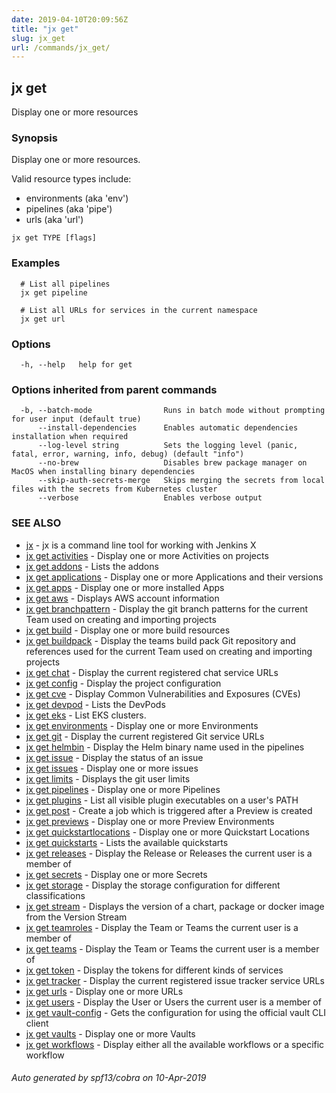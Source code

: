 ```yaml
---
date: 2019-04-10T20:09:56Z
title: "jx get"
slug: jx_get
url: /commands/jx_get/
---
```

## jx get

Display one or more resources

### Synopsis

Display one or more resources. 

Valid resource types include: 

  * environments (aka 'env')  
  * pipelines (aka 'pipe')  
  * urls (aka 'url')

```
jx get TYPE [flags]
```

### Examples

```
  # List all pipelines
  jx get pipeline
  
  # List all URLs for services in the current namespace
  jx get url
```

### Options

```
  -h, --help   help for get
```

### Options inherited from parent commands

```
  -b, --batch-mode                Runs in batch mode without prompting for user input (default true)
      --install-dependencies      Enables automatic dependencies installation when required
      --log-level string          Sets the logging level (panic, fatal, error, warning, info, debug) (default "info")
      --no-brew                   Disables brew package manager on MacOS when installing binary dependencies
      --skip-auth-secrets-merge   Skips merging the secrets from local files with the secrets from Kubernetes cluster
      --verbose                   Enables verbose output
```

### SEE ALSO

* [jx](/commands/jx/)	 - jx is a command line tool for working with Jenkins X
* [jx get activities](/commands/jx_get_activities/)	 - Display one or more Activities on projects
* [jx get addons](/commands/jx_get_addons/)	 - Lists the addons
* [jx get applications](/commands/jx_get_applications/)	 - Display one or more Applications and their versions
* [jx get apps](/commands/jx_get_apps/)	 - Display one or more installed Apps
* [jx get aws](/commands/jx_get_aws/)	 - Displays AWS account information
* [jx get branchpattern](/commands/jx_get_branchpattern/)	 - Display the git branch patterns for the current Team used on creating and importing projects
* [jx get build](/commands/jx_get_build/)	 - Display one or more build resources
* [jx get buildpack](/commands/jx_get_buildpack/)	 - Display the teams build pack Git repository and references used for the current Team used on creating and importing projects
* [jx get chat](/commands/jx_get_chat/)	 - Display the current registered chat service URLs
* [jx get config](/commands/jx_get_config/)	 - Display the project configuration
* [jx get cve](/commands/jx_get_cve/)	 - Display Common Vulnerabilities and Exposures (CVEs)
* [jx get devpod](/commands/jx_get_devpod/)	 - Lists the DevPods
* [jx get eks](/commands/jx_get_eks/)	 - List EKS clusters.
* [jx get environments](/commands/jx_get_environments/)	 - Display one or more Environments
* [jx get git](/commands/jx_get_git/)	 - Display the current registered Git service URLs
* [jx get helmbin](/commands/jx_get_helmbin/)	 - Display the Helm binary name used in the pipelines
* [jx get issue](/commands/jx_get_issue/)	 - Display the status of an issue
* [jx get issues](/commands/jx_get_issues/)	 - Display one or more issues
* [jx get limits](/commands/jx_get_limits/)	 - Displays the git user limits
* [jx get pipelines](/commands/jx_get_pipelines/)	 - Display one or more Pipelines
* [jx get plugins](/commands/jx_get_plugins/)	 - List all visible plugin executables on a user's PATH
* [jx get post](/commands/jx_get_post/)	 - Create a job which is triggered after a Preview is created
* [jx get previews](/commands/jx_get_previews/)	 - Display one or more Preview Environments
* [jx get quickstartlocations](/commands/jx_get_quickstartlocations/)	 - Display one or more Quickstart Locations
* [jx get quickstarts](/commands/jx_get_quickstarts/)	 - Lists the available quickstarts
* [jx get releases](/commands/jx_get_releases/)	 - Display the Release or Releases the current user is a member of
* [jx get secrets](/commands/jx_get_secrets/)	 - Display one or more Secrets
* [jx get storage](/commands/jx_get_storage/)	 - Display the storage configuration for different classifications
* [jx get stream](/commands/jx_get_stream/)	 - Displays the version of a chart, package or docker image from the Version Stream
* [jx get teamroles](/commands/jx_get_teamroles/)	 - Display the Team or Teams the current user is a member of
* [jx get teams](/commands/jx_get_teams/)	 - Display the Team or Teams the current user is a member of
* [jx get token](/commands/jx_get_token/)	 - Display the tokens for different kinds of services
* [jx get tracker](/commands/jx_get_tracker/)	 - Display the current registered issue tracker service URLs
* [jx get urls](/commands/jx_get_urls/)	 - Display one or more URLs
* [jx get users](/commands/jx_get_users/)	 - Display the User or Users the current user is a member of
* [jx get vault-config](/commands/jx_get_vault-config/)	 - Gets the configuration for using the official vault CLI client
* [jx get vaults](/commands/jx_get_vaults/)	 - Display one or more Vaults
* [jx get workflows](/commands/jx_get_workflows/)	 - Display either all the available workflows or a specific workflow

###### Auto generated by spf13/cobra on 10-Apr-2019
